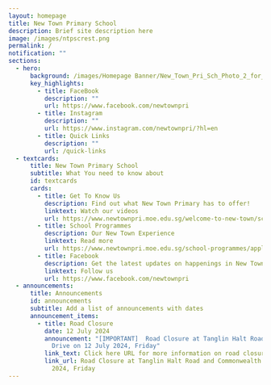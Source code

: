 ```yaml
---
layout: homepage
title: New Town Primary School
description: Brief site description here
image: /images/ntpscrest.png
permalink: /
notification: ""
sections:
  - hero:
      background: /images/Homepage Banner/New_Town_Pri_Sch_Photo_2_for_HDB.jpg
      key_highlights:
        - title: FaceBook
          description: ""
          url: https://www.facebook.com/newtownpri
        - title: Instagram
          description: ""
          url: https://www.instagram.com/newtownpri/?hl=en
        - title: Quick Links
          description: ""
          url: /quick-links
  - textcards:
      title: New Town Primary School
      subtitle: What You need to know about
      id: textcards
      cards:
        - title: Get To Know Us
          description: Find out what New Town Primary has to offer!
          linktext: Watch our videos
          url: https://www.newtownpri.moe.edu.sg/welcome-to-new-town/school-videos/
        - title: School Programmes
          description: Our New Town Experience
          linktext: Read more
          url: https://www.newtownpri.moe.edu.sg/school-programmes/applied-learning-programme-alp/
        - title: Facebook
          description: Get the latest updates on happenings in New Town Primary
          linktext: Follow us
          url: https://www.facebook.com/newtownpri
  - announcements:
      title: Announcements
      id: announcements
      subtitle: Add a list of announcements with dates
      announcement_items:
        - title: Road Closure
          date: 12 July 2024
          announcement: "[IMPORTANT]  Road Closure at Tanglin Halt Road and Commonwealth
            Drive on 12 July 2024, Friday"
          link_text: Click here URL for more information on road closure
          link_url: Road Closure at Tanglin Halt Road and Commonwealth Drive on 12 July
            2024, Friday
---
```

